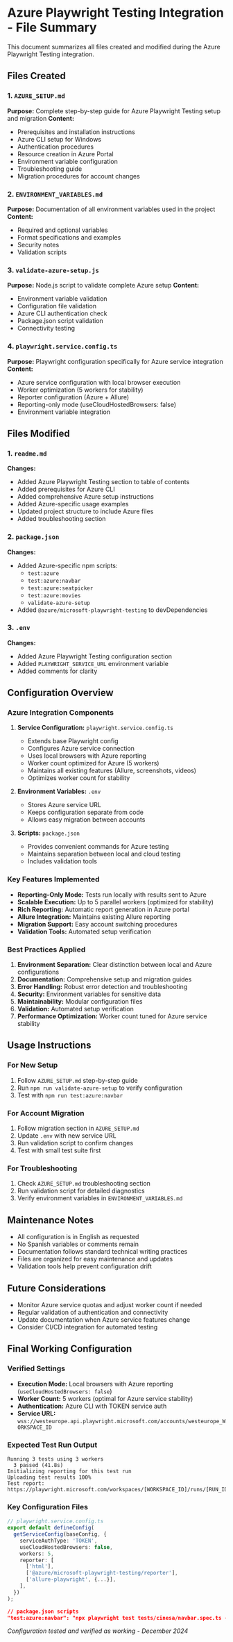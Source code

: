 # Azure Playwright Testing Integration - File Summary

This document summarizes all files created and modified during the Azure Playwright Testing integration.

## Files Created

### 1. `AZURE_SETUP.md`
**Purpose:** Complete step-by-step guide for Azure Playwright Testing setup and migration
**Content:**
- Prerequisites and installation instructions
- Azure CLI setup for Windows
- Authentication procedures
- Resource creation in Azure Portal
- Environment variable configuration
- Troubleshooting guide
- Migration procedures for account changes

### 2. `ENVIRONMENT_VARIABLES.md`
**Purpose:** Documentation of all environment variables used in the project
**Content:**
- Required and optional variables
- Format specifications and examples
- Security notes
- Validation scripts

### 3. `validate-azure-setup.js`
**Purpose:** Node.js script to validate complete Azure setup
**Content:**
- Environment variable validation
- Configuration file validation
- Azure CLI authentication check
- Package.json script validation
- Connectivity testing

### 4. `playwright.service.config.ts`
**Purpose:** Playwright configuration specifically for Azure service integration
**Content:**
- Azure service configuration with local browser execution
- Worker optimization (5 workers for stability)
- Reporter configuration (Azure + Allure)
- Reporting-only mode (useCloudHostedBrowsers: false)
- Environment variable integration

## Files Modified

### 1. `readme.md`
**Changes:**
- Added Azure Playwright Testing section to table of contents
- Added prerequisites for Azure CLI
- Added comprehensive Azure setup instructions
- Added Azure-specific usage examples
- Updated project structure to include Azure files
- Added troubleshooting section

### 2. `package.json`
**Changes:**
- Added Azure-specific npm scripts:
  - `test:azure`
  - `test:azure:navbar`
  - `test:azure:seatpicker`
  - `test:azure:movies`
  - `validate-azure-setup`
- Added `@azure/microsoft-playwright-testing` to devDependencies

### 3. `.env`
**Changes:**
- Added Azure Playwright Testing configuration section
- Added `PLAYWRIGHT_SERVICE_URL` environment variable
- Added comments for clarity

## Configuration Overview

### Azure Integration Components

1. **Service Configuration:** `playwright.service.config.ts`
   - Extends base Playwright config
   - Configures Azure service connection
   - Uses local browsers with Azure reporting
   - Worker count optimized for Azure (5 workers)
   - Maintains all existing features (Allure, screenshots, videos)
   - Optimizes worker count for stability

2. **Environment Variables:** `.env`
   - Stores Azure service URL
   - Keeps configuration separate from code
   - Allows easy migration between accounts

3. **Scripts:** `package.json`
   - Provides convenient commands for Azure testing
   - Maintains separation between local and cloud testing
   - Includes validation tools

### Key Features Implemented

- **Reporting-Only Mode:** Tests run locally with results sent to Azure
- **Scalable Execution:** Up to 5 parallel workers (optimized for stability)
- **Rich Reporting:** Automatic report generation in Azure portal
- **Allure Integration:** Maintains existing Allure reporting
- **Migration Support:** Easy account switching procedures
- **Validation Tools:** Automated setup verification

### Best Practices Applied

1. **Environment Separation:** Clear distinction between local and Azure configurations
2. **Documentation:** Comprehensive setup and migration guides
3. **Error Handling:** Robust error detection and troubleshooting
4. **Security:** Environment variables for sensitive data
5. **Maintainability:** Modular configuration files
6. **Validation:** Automated setup verification
7. **Performance Optimization:** Worker count tuned for Azure service stability

## Usage Instructions

### For New Setup
1. Follow `AZURE_SETUP.md` step-by-step guide
2. Run `npm run validate-azure-setup` to verify configuration
3. Test with `npm run test:azure:navbar`

### For Account Migration
1. Follow migration section in `AZURE_SETUP.md`
2. Update `.env` with new service URL
3. Run validation script to confirm changes
4. Test with small test suite first

### For Troubleshooting
1. Check `AZURE_SETUP.md` troubleshooting section
2. Run validation script for detailed diagnostics
3. Verify environment variables in `ENVIRONMENT_VARIABLES.md`

## Maintenance Notes

- All configuration is in English as requested
- No Spanish variables or comments remain
- Documentation follows standard technical writing practices
- Files are organized for easy maintenance and updates
- Validation tools help prevent configuration drift

## Future Considerations

- Monitor Azure service quotas and adjust worker count if needed
- Regular validation of authentication and connectivity
- Update documentation when Azure service features change
- Consider CI/CD integration for automated testing

## Final Working Configuration

### Verified Settings
- **Execution Mode:** Local browsers with Azure reporting (`useCloudHostedBrowsers: false`)
- **Worker Count:** 5 workers (optimal for Azure service stability)
- **Authentication:** Azure CLI with TOKEN service auth
- **Service URL:** `wss://westeurope.api.playwright.microsoft.com/accounts/westeurope_WORKSPACE_ID`

### Expected Test Run Output
```
Running 3 tests using 3 workers
  3 passed (41.8s)
Initializing reporting for this test run
Uploading test results 100%
Test report: https://playwright.microsoft.com/workspaces/[WORKSPACE_ID]/runs/[RUN_ID]
```

### Key Configuration Files
```typescript
// playwright.service.config.ts
export default defineConfig(
  getServiceConfig(baseConfig, {
    serviceAuthType: 'TOKEN',
    useCloudHostedBrowsers: false,
    workers: 5,
    reporter: [
      ['html'],
      ['@azure/microsoft-playwright-testing/reporter'],
      ['allure-playwright', {...}],
    ],
  })
);
```

```json
// package.json scripts
"test:azure:navbar": "npx playwright test tests/cinesa/navbar.spec.ts --config=playwright.service.config.ts --workers=5"
```

*Configuration tested and verified as working - December 2024*
